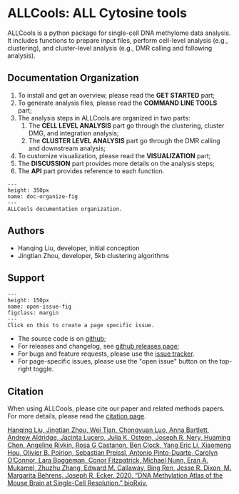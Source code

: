 ALLCools: ALL Cytosine tools
============================

ALLCools is a python package for single-cell DNA methylome data analysis. 
It includes functions to prepare input files, perform cell-level analysis 
(e.g., clustering), and cluster-level analysis 
(e.g., DMR calling and following analysis).

## Documentation Organization
1. To install and get an overview, please read the **GET STARTED** part;
2. To generate analysis files, please read the **COMMAND LINE TOOLS** part;
3. The analysis steps in ALLCools are organized in two parts:
    1. The **CELL LEVEL ANALYSIS** part go through the clustering, cluster DMG, and integration analysis;
    2. The **CLUSTER LEVEL ANALYSIS** part go through the DMR calling and downstream analysis;
4. To customize visualization, please read the **VISUALIZATION** part;
5. The **DISCUSSION** part provides more details on the analysis steps;
6. The **API** part provides reference to each function.

```{figure} ./doc_organize.png
---
height: 350px
name: doc-organize-fig
---
ALLCools documentation organization.
```

## Authors
- Hanqing Liu, developer, initial conception
- Jingtian Zhou, developer, 5kb clustering algorithms

## Support
```{figure} ./open_issue.png
---
height: 150px
name: open-issue-fig
figclass: margin
---
Click on this to create a page specific issue.
```
- The source code is on [github](https://github.com/lhqing/ALLCools);
- For releases and changelog, see [github releases page](https://github.com/lhqing/ALLCools/releases);
- For bugs and feature requests, please use the [issue tracker](https://github.com/lhqing/ALLCools/issues).
- For page-specific issues, please use the "open issue" button on the top-right toggle.

## Citation
When using ALLCools, please cite our paper and related methods papers. 
For more details, please read the [citation page](./project_info/citation.md).

[Hanqing Liu, Jingtian Zhou, Wei Tian, Chongyuan Luo, Anna Bartlett, Andrew Aldridge, Jacinta Lucero, 
Julia K. Osteen, Joseph R. Nery, Huaming Chen, Angeline Rivkin, Rosa G Castanon, Ben Clock, Yang Eric Li, 
Xiaomeng Hou, Olivier B. Poirion, Sebastian Preissl, Antonio Pinto-Duarte, Carolyn O’Connor, Lara Boggeman, 
Conor Fitzpatrick, Michael Nunn, Eran A. Mukamel, Zhuzhu Zhang, Edward M. Callaway, Bing Ren, Jesse R. Dixon, 
M. Margarita Behrens, Joseph R. Ecker. 2020. 
“DNA Methylation Atlas of the Mouse Brain at Single-Cell Resolution.” bioRxiv.
](https://doi.org/10.1101/2020.04.30.069377)
